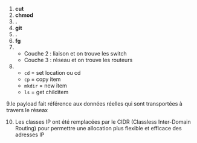 1. **cut**
2. **chmod**
3. **.**
4. **git**
5. **.**
6. **fg**
7. - Couche 2 : liaison et on trouve les switch
   - Couche 3 : réseau et on trouve les routeurs
8. - `cd` = set location ou cd
   - `cp` = copy item
   - `mkdir` = new item
   - `ls` = get childitem
     

9.le payload fait référence aux données réelles qui sont transportées à travers le réseax 

10. Les classes IP ont été remplacées par le CIDR (Classless Inter-Domain Routing) pour permettre une allocation plus flexible et efficace des adresses IP
